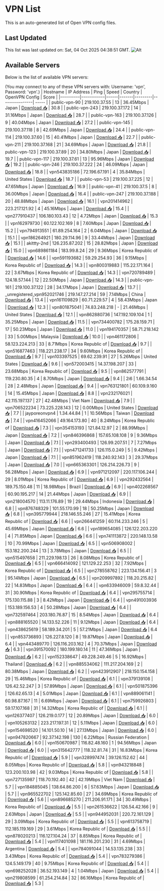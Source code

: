 # VPN List

This is an auto-generated list of Open VPN config files.

## Last Updated

This list was last updated on: Sat, 04 Oct 2025 04:38:51 GMT.
![Alt](https://repobeats.axiom.co/api/embed/186b98318ef1479477931607c1ad7d823f12451f.svg "Repobeats analytics image")

## Available Servers

Below is the list of available VPN servers:

(You may connect to any of these VPN servers with: Username: 'vpn', Password: 'vpn'.)
| Hostname | IP Address | Ping | Speed | Country | OpenVPN Config | Score |
|----------|------------|------|-------|---------|----------------| ----- |
| public-vpn-90 | 219.100.37.55 | 13 | 36.45Mbps | Japan | [Download 📥](./configs/server_0_JP.ovpn) | 30.8 |
| public-vpn-243 | 219.100.37.172 | 14 | 31.16Mbps | Japan | [Download 📥](./configs/server_1_JP.ovpn) | 28.7 |
| public-vpn-163 | 219.100.37.126 | 9 | 40.04Mbps | Japan | [Download 📥](./configs/server_2_JP.ovpn) | 27.2 |
| public-vpn-145 | 219.100.37.118 | 8 | 42.69Mbps | Japan | [Download 📥](./configs/server_3_JP.ovpn) | 24.4 |
| public-vpn-114 | 219.100.37.60 | 15 | 40.41Mbps | Japan | [Download 📥](./configs/server_4_JP.ovpn) | 22.7 |
| public-vpn-211 | 219.100.37.168 | 21 | 34.69Mbps | Japan | [Download 📥](./configs/server_5_JP.ovpn) | 21.8 |
| public-vpn-123 | 219.100.37.89 | 20 | 34.80Mbps | Japan | [Download 📥](./configs/server_6_JP.ovpn) | 19.7 |
| public-vpn-117 | 219.100.37.61 | 13 | 95.96Mbps | Japan | [Download 📥](./configs/server_7_JP.ovpn) | 19.2 |
| public-vpn-246 | 219.100.37.222 | 24 | 46.09Mbps | Japan | [Download 📥](./configs/server_8_JP.ovpn) | 18.8 |
| vpn543835186 | 72.196.67.191 | 4 | 35.84Mbps | United States | [Download 📥](./configs/server_9_US.ovpn) | 18.7 |
| public-vpn-53 | 219.100.37.225 | 12 | 47.65Mbps | Japan | [Download 📥](./configs/server_10_JP.ovpn) | 16.9 |
| public-vpn-41 | 219.100.37.5 | 8 | 36.00Mbps | Japan | [Download 📥](./configs/server_11_JP.ovpn) | 16.4 |
| public-vpn-247 | 219.100.37.188 | 20 | 48.88Mbps | Japan | [Download 📥](./configs/server_12_JP.ovpn) | 16.1 |
| vpn201414962 | 223.217.121.92 | 4 | 45.16Mbps | Japan | [Download 📥](./configs/server_13_JP.ovpn) | 15.4 |
| vpn277910437 | 106.180.103.43 | 12 | 4.72Mbps | Japan | [Download 📥](./configs/server_14_JP.ovpn) | 15.3 |
| vpn162979730 | 60.122.102.169 | 8 | 7.60Mbps | Japan | [Download 📥](./configs/server_15_JP.ovpn) | 15.2 |
| vpn794913551 | 61.89.254.164 | 2 | 6.04Mbps | Japan | [Download 📥](./configs/server_16_JP.ovpn) | 15.1 |
| vpn186264921 | 180.29.114.96 | 9 | 33.44Mbps | Japan | [Download 📥](./configs/server_17_JP.ovpn) | 15.1 |
| akittty-2nd | 126.235.87.202 | 15 | 28.82Mbps | Japan | [Download 📥](./configs/server_18_JP.ovpn) | 15.0 |
| vpn689861184 | 183.99.8.24 | 29 | 9.36Mbps | Korea Republic of | [Download 📥](./configs/server_19_KR.ovpn) | 14.6 |
| vpn591193682 | 59.29.254.93 | 36 | 9.15Mbps | Korea Republic of | [Download 📥](./configs/server_20_KR.ovpn) | 14.3 |
| vpn800319883 | 115.22.171.164 | 22 | 3.67Mbps | Korea Republic of | [Download 📥](./configs/server_21_KR.ovpn) | 14.3 |
| vpn720789489 | 124.18.57.144 | 12 | 22.50Mbps | Japan | [Download 📥](./configs/server_22_JP.ovpn) | 14.3 |
| public-vpn-161 | 219.100.37.122 | 28 | 34.17Mbps | Japan | [Download 📥](./configs/server_23_JP.ovpn) | 13.7 |
| _unregistered_vpn952021746 | 219.147.27.214 | 59 | 7.14Mbps | China | [Download 📥](./configs/server_24_CN.ovpn) | 13.4 |
| vpn161109829 | 60.71.229.57 | 4 | 58.43Mbps | Japan | [Download 📥](./configs/server_25_JP.ovpn) | 12.3 |
| vpn801875041 | 74.83.248.218 | - | 21.46Mbps | United States | [Download 📥](./configs/server_26_US.ovpn) | 12.1 |
| vpn862880736 | 147.192.109.104 | 1 | 35.25Mbps | Japan | [Download 📥](./configs/server_27_JP.ovpn) | 11.5 |
| vpn734400782 | 175.28.159.71 | 17 | 50.23Mbps | Japan | [Download 📥](./configs/server_28_JP.ovpn) | 11.0 |
| vpn194170357 | 58.71.218.142 | 33 | 5.00Mbps | Malaysia | [Download 📥](./configs/server_29_MY.ovpn) | 10.0 |
| vpn461172806 | 58.123.224.213 | 33 | 8.71Mbps | Korea Republic of | [Download 📥](./configs/server_30_KR.ovpn) | 9.7 |
| vpn516877463 | 118.221.238.17 | 34 | 9.60Mbps | Korea Republic of | [Download 📥](./configs/server_31_KR.ovpn) | 9.7 |
| vpn103397525 | 69.62.239.91 | 27 | 5.26Mbps | United States | [Download 📥](./configs/server_32_US.ovpn) | 9.6 |
| vpn572003415 | 14.37.198.207 | 33 | 23.68Mbps | Korea Republic of | [Download 📥](./configs/server_33_KR.ovpn) | 9.5 |
| vpn862577791 | 119.230.80.35 | 4 | 8.70Mbps | Japan | [Download 📥](./configs/server_34_JP.ovpn) | 9.4 |
| 2i6 | 1.66.34.54 | 28 | 2.48Mbps | Japan | [Download 📥](./configs/server_35_JP.ovpn) | 9.4 |
| vpn763121801 | 60.109.9.160 | 14 | 15.45Mbps | Japan | [Download 📥](./configs/server_36_JP.ovpn) | 8.8 |
| vpn232176021 | 42.115.197.137 | 27 | 42.48Mbps | Viet Nam | [Download 📥](./configs/server_37_VN.ovpn) | 7.9 |
| vpn706522234 | 73.225.228.143 | 12 | 0.00Mbps | United States | [Download 📥](./configs/server_38_US.ovpn) | 7.7 |
| jayporeonvpn4 | 1.34.44.84 | 1 | 10.56Mbps | Taiwan | [Download 📥](./configs/server_39_TW.ovpn) | 7.4 |
| vpn416452066 | 49.164.173.80 | 40 | 8.24Mbps | Korea Republic of | [Download 📥](./configs/server_40_KR.ovpn) | 7.3 |
| vpn354153193 | 121.84.12.97 | 2 | 88.99Mbps | Japan | [Download 📥](./configs/server_41_JP.ovpn) | 7.2 |
| vpn846396868 | 157.65.108.108 | 9 | 9.36Mbps | Japan | [Download 📥](./configs/server_42_JP.ovpn) | 7.1 |
| vpn293400493 | 126.99.207.51 | 7 | 7.27Mbps | Japan | [Download 📥](./configs/server_43_JP.ovpn) | 7.1 |
| vpn471241733 | 126.115.0.249 | 5 | 9.42Mbps | Japan | [Download 📥](./configs/server_44_JP.ovpn) | 7.1 |
| vpn851962419 | 118.240.92.143 | 3 | 29.37Mbps | Japan | [Download 📥](./configs/server_45_JP.ovpn) | 7.0 |
| vpn665363301 | 126.214.226.73 | 9 | 56.28Mbps | Japan | [Download 📥](./configs/server_46_JP.ovpn) | 6.9 |
| vpn971212097 | 220.117.106.244 | 29 | 8.01Mbps | Korea Republic of | [Download 📥](./configs/server_47_KR.ovpn) | 6.9 |
| vpn292432564 | 189.75.150.48 | 11 | 18.98Mbps | Brazil | [Download 📥](./configs/server_48_BR.ovpn) | 6.9 |
| vpn402268567 | 60.90.195.217 | 14 | 21.44Mbps | Japan | [Download 📥](./configs/server_49_JP.ovpn) | 6.9 |
| vpn218004570 | 113.11.176.89 | 19 | 29.44Mbps | Indonesia | [Download 📥](./configs/server_50_ID.ovpn) | 6.8 |
| vpn876748329 | 101.55.170.99 | 18 | 50.25Mbps | Japan | [Download 📥](./configs/server_51_JP.ovpn) | 6.8 |
| vpn395779944 | 218.146.55.246 | 27 | 15.41Mbps | Korea Republic of | [Download 📥](./configs/server_52_KR.ovpn) | 6.6 |
| vpn266441259 | 60.114.233.246 | 5 | 45.69Mbps | Japan | [Download 📥](./configs/server_53_JP.ovpn) | 6.6 |
| vpn189654085 | 126.122.203.220 | 4 | 71.85Mbps | Japan | [Download 📥](./configs/server_54_JP.ovpn) | 6.6 |
| vpn741113872 | 220.148.13.58 | 10 | 70.99Mbps | Japan | [Download 📥](./configs/server_55_JP.ovpn) | 6.5 |
| vpn506908002 | 153.182.200.244 | 13 | 3.78Mbps | Japan | [Download 📥](./configs/server_56_JP.ovpn) | 6.5 |
| vpn515497658 | 211.229.198.13 | 26 | 8.08Mbps | Korea Republic of | [Download 📥](./configs/server_57_KR.ovpn) | 6.5 |
| vpn666414092 | 121.129.22.253 | 32 | 7.92Mbps | Korea Republic of | [Download 📥](./configs/server_58_KR.ovpn) | 6.5 |
| vpn278558762 | 223.134.156.41 | 3 | 95.14Mbps | Japan | [Download 📥](./configs/server_59_JP.ovpn) | 6.5 |
| vpn209997892 | 118.20.215.82 | 22 | 14.83Mbps | Japan | [Download 📥](./configs/server_60_JP.ovpn) | 6.4 |
| vpn633946009 | 59.8.32.44 | 31 | 30.90Mbps | Korea Republic of | [Download 📥](./configs/server_61_KR.ovpn) | 6.4 |
| vpn295755714 | 175.130.115.88 | 3 | 8.42Mbps | Japan | [Download 📥](./configs/server_62_JP.ovpn) | 6.4 |
| vpn491003936 | 153.189.156.53 | 4 | 50.28Mbps | Japan | [Download 📥](./configs/server_63_JP.ovpn) | 6.4 |
| vpn732597464 | 203.180.76.87 | 15 | 8.54Mbps | Japan | [Download 📥](./configs/server_64_JP.ovpn) | 6.4 |
| vpn888165520 | 14.133.52.226 | 11 | 9.12Mbps | Japan | [Download 📥](./configs/server_65_JP.ovpn) | 6.4 |
| vpn438625619 | 58.189.34.201 | 5 | 57.21Mbps | Japan | [Download 📥](./configs/server_66_JP.ovpn) | 6.4 |
| vpn853736893 | 126.227.8.120 | 8 | 19.87Mbps | Japan | [Download 📥](./configs/server_67_JP.ovpn) | 6.4 |
| vpn443489770 | 126.116.203.162 | 4 | 70.37Mbps | Japan | [Download 📥](./configs/server_68_JP.ovpn) | 6.3 |
| vpn391570092 | 180.199.180.14 | 11 | 47.36Mbps | Japan | [Download 📥](./configs/server_69_JP.ovpn) | 6.2 |
| vpn152338647 | 49.228.249.46 | 5 | 16.92Mbps | Thailand | [Download 📥](./configs/server_70_TH.ovpn) | 6.2 |
| vpn885534062 | 111.217.204.169 | 2 | 80.38Mbps | Japan | [Download 📥](./configs/server_71_JP.ovpn) | 6.2 |
| vpn423912907 | 218.150.154.158 | 29 | 15.46Mbps | Korea Republic of | [Download 📥](./configs/server_72_KR.ovpn) | 6.1 |
| vpn379139108 | 126.42.52.247 | 3 | 57.89Mbps | Japan | [Download 📥](./configs/server_73_JP.ovpn) | 6.1 |
| vpn501875396 | 126.62.65.13 | 4 | 5.01Mbps | Japan | [Download 📥](./configs/server_74_JP.ovpn) | 6.1 |
| vpn889061141 | 60.98.87.167 | 11 | 6.69Mbps | Japan | [Download 📥](./configs/server_75_JP.ovpn) | 6.1 |
| vpn759926803 | 59.17.107.168 | 31 | 14.32Mbps | Korea Republic of | [Download 📥](./configs/server_76_KR.ovpn) | 6.1 |
| vpn126377407 | 126.219.0.177 | 12 | 20.89Mbps | Japan | [Download 📥](./configs/server_77_JP.ovpn) | 6.0 |
| vpn105263132 | 223.217.197.31 | 12 | 5.11Mbps | Japan | [Download 📥](./configs/server_78_JP.ovpn) | 6.0 |
| vpn154698520 | 14.101.50.10 | 14 | 27.13Mbps | Japan | [Download 📥](./configs/server_79_JP.ovpn) | 6.0 |
| vpn947820667 | 92.37.142.198 | 130 | 6.22Mbps | Russian Federation | [Download 📥](./configs/server_80_RU.ovpn) | 6.0 |
| vpn150670987 | 116.82.48.160 | 1 | 94.56Mbps | Japan | [Download 📥](./configs/server_81_JP.ovpn) | 6.0 |
| vpn315642777 | 118.32.81.74 | 31 | 16.83Mbps | Korea Republic of | [Download 📥](./configs/server_82_KR.ovpn) | 5.9 |
| vpn328997474 | 39.126.152.62 | 44 | 8.05Mbps | Korea Republic of | [Download 📥](./configs/server_83_KR.ovpn) | 5.8 |
| vpn943218848 | 123.200.103.98 | 42 | 9.03Mbps | Korea Republic of | [Download 📥](./configs/server_84_KR.ovpn) | 5.8 |
| vpn727135987 | 118.70.192.40 | 42 | 42.19Mbps | Viet Nam | [Download 📥](./configs/server_85_VN.ovpn) | 5.7 |
| vpn184885045 | 138.64.86.200 | 6 | 57.63Mbps | Japan | [Download 📥](./configs/server_86_JP.ovpn) | 5.7 |
| vpn965522702 | 125.142.85.60 | 27 | 34.69Mbps | Korea Republic of | [Download 📥](./configs/server_87_KR.ovpn) | 5.6 |
| vpn896685270 | 211.206.91.171 | 34 | 30.49Mbps | Korea Republic of | [Download 📥](./configs/server_88_KR.ovpn) | 5.5 |
| vpn261536622 | 126.54.42.166 | 9 | 2.63Mbps | Japan | [Download 📥](./configs/server_89_JP.ovpn) | 5.5 |
| vpn944952031 | 220.72.161.129 | 29 | 3.09Mbps | Korea Republic of | [Download 📥](./configs/server_90_KR.ovpn) | 5.5 |
| vpn613758719 | 112.185.119.169 | 29 | 3.61Mbps | Korea Republic of | [Download 📥](./configs/server_91_KR.ovpn) | 5.5 |
| vpn878020213 | 116.127.104.24 | 37 | 8.85Mbps | Korea Republic of | [Download 📥](./configs/server_92_KR.ovpn) | 5.4 |
| vpn117401098 | 181.116.201.230 | 31 | 4.69Mbps | Argentina | [Download 📥](./configs/server_93_AR.ovpn) | 5.4 |
| vpn784091044 | 14.53.135.238 | 33 | 3.43Mbps | Korea Republic of | [Download 📥](./configs/server_94_KR.ovpn) | 5.4 |
| vpn783279386 | 124.5.149.179 | 40 | 9.75Mbps | Korea Republic of | [Download 📥](./configs/server_95_KR.ovpn) | 5.4 |
| vpn698252028 | 36.52.193.149 | 4 | 1.04Mbps | Japan | [Download 📥](./configs/server_96_JP.ovpn) | 5.4 |
| vpn219808599 | 61.254.214.84 | 32 | 86.16Mbps | Korea Republic of | [Download 📥](./configs/server_97_KR.ovpn) | 5.3 |
